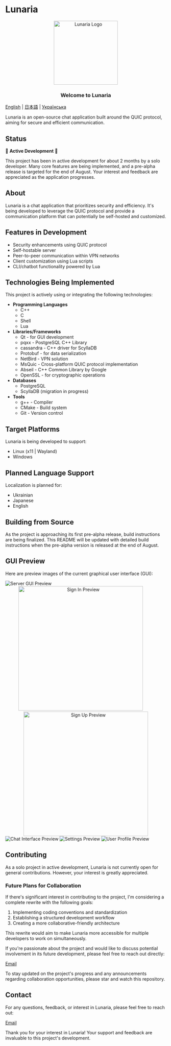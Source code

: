 # Lunaria

<p align="center">
  <img src="./github-pages/images/tenor-nibutani.gif" alt="Lunaria Logo" width="200" height="200">
</p>

<h3 align="center">Welcome to Lunaria</h3>

[English](README.md) | [日本語](README_ja.md) | [Українська](README_ua.md)

Lunaria is an open-source chat application built around the QUIC protocol, aiming for secure and efficient communication.

## Status

🚧 **Active Development** 🚧

This project has been in active development for about 2 months by a solo developer. Many core features are being implemented, and a pre-alpha release is targeted for the end of August. Your interest and feedback are appreciated as the application progresses.

## About

Lunaria is a chat application that prioritizes security and efficiency. It's being developed to leverage the QUIC protocol and provide a communication platform that can potentially be self-hosted and customized.

## Features in Development

- Security enhancements using QUIC protocol
- Self-hostable server
- Peer-to-peer communication within VPN networks
- Client customization using Lua scripts
- CLI/chatbot functionality powered by Lua

## Technologies Being Implemented

This project is actively using or integrating the following technologies:

- **Programming Languages**
  - C++
  - C
  - Shell
  - Lua
- **Libraries/Frameworks**
  - Qt - for GUI development
  - pqxx - PostgreSQL C++ Library
  - cassandra - C++ driver for ScyllaDB
  - Protobuf - for data serialization
  - NetBird - VPN solution
  - MsQuic - Cross-platform QUIC protocol implementation
  - Abseil - C++ Common Library by Google
  - OpenSSL - for cryptographic operations
- **Databases**
  - PostgreSQL
  - ScyllaDB (migration in progress)
- **Tools**
  - g++ - Compiler
  - CMake - Build system
  - Git - Version control

## Target Platforms

Lunaria is being developed to support:
- Linux (x11 | Wayland)
- Windows

## Planned Language Support

Localization is planned for:
- Ukrainian
- Japanese
- English

## Building from Source

As the project is approaching its first pre-alpha release, build instructions are being finalized. This README will be updated with detailed build instructions when the pre-alpha version is released at the end of August.

## GUI Preview

Here are preview images of the current graphical user interface (GUI):

<img src="./GUI/Server.png" alt="Server GUI Preview">

<div align="center">
    <img width=390 src="./GUI/Sign in(1).png" alt="Sign In Preview">
    &nbsp; &nbsp; &nbsp; &nbsp;
    <img width=390 src="./GUI/Sign up(1).png" alt="Sign Up Preview">
</div>

<img src="./GUI/Group 56.png" alt="Chat Interface Preview">

<img src="./GUI/Group 58.png" alt="Settings Preview">

<img src="./GUI/Group 57.png" alt="User Profile Preview">

## Contributing

As a solo project in active development, Lunaria is not currently open for general contributions. However, your interest is greatly appreciated. 

### Future Plans for Collaboration

If there's significant interest in contributing to the project, I'm considering a complete rewrite with the following goals:

1. Implementing coding conventions and standardization
2. Establishing a structured development workflow
3. Creating a more collaborative-friendly architecture

This rewrite would aim to make Lunaria more accessible for multiple developers to work on simultaneously.

If you're passionate about the project and would like to discuss potential involvement in its future development, please feel free to reach out directly:

[Email](mailto:akzestia@gmail.com)

To stay updated on the project's progress and any announcements regarding collaboration opportunities, please star and watch this repository.

## Contact

For any questions, feedback, or interest in Lunaria, please feel free to reach out:

[Email](mailto:akzestia@gmail.com)

Thank you for your interest in Lunaria! Your support and feedback are invaluable to this project's development.
